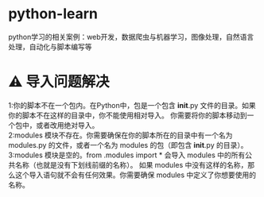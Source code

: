 # python-learn
python学习的相关案例：web开发，数据爬虫与机器学习，图像处理，自然语言处理，自动化与脚本编写等

# ⚠️ 导入问题解决
1:你的脚本不在一个包内。在Python中，包是一个包含 __init__.py 文件的目录。如果你的脚本不在这样的目录中，你不能使用相对导入。
你需要将你的脚本移动到一个包中，或者改用绝对导入。  
2:modules 模块不存在。你需要确保在你的脚本所在的目录中有一个名为 modules.py 的文件，或者一个名为 modules 的包（即包含 __init__.py 的目录）。  
3:modules 模块是空的。from .modules import * 会导入 modules 中的所有公共名称（也就是没有下划线前缀的名称）。
如果 modules 中没有这样的名称，那么这个导入语句就不会有任何效果。你需要确保 modules 中定义了你想要使用的名称。 